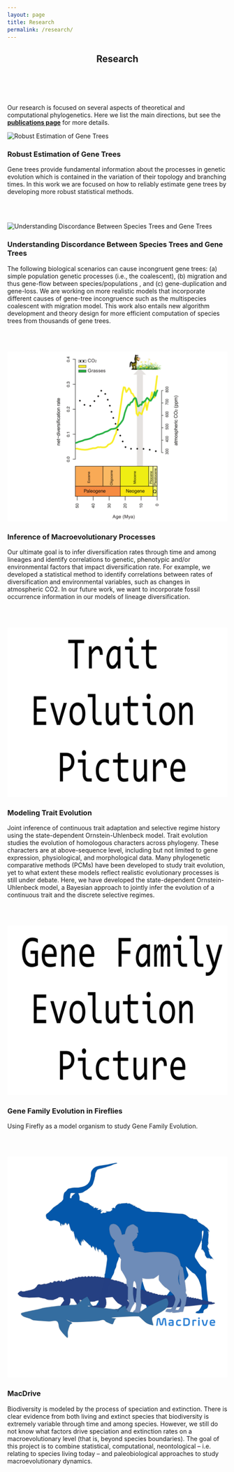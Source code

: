 ```yaml
---
layout: page
title: Research
permalink: /research/
---
```



<header class="page-header">
  <h2 class="page-title">Research</h2>
  <br>
</header>


<div class="center">

<p class="intro-text">
  Our research is focused on several aspects of theoretical and computational phylogenetics. Here we list the main directions, but see the <a href="/publications" target="_blank"><strong>publications page</strong></a> for more details.
</p>

<div class="projects-container">

  <!-- Section 1 -->
  <div class="project">
    <img class="project-image floatleft" src="/assets/images/Figure_1_v2.png" alt="Robust Estimation of Gene Trees">
    <div class="project-content">
        <h3>Robust Estimation of Gene Trees</h3>
        <p class="project-description">
            Gene trees provide fundamental information about the processes in genetic evolution which is contained in the variation of their topology and branching times.
            In this work we are focused on how to reliably estimate gene trees by developing more robust statistical methods.
        </p>
    </div>
  </div>

  <br><br>

  <!-- Section 2 -->
  <div class="project">
    <img class="project-image floatright" src="/assets/images/Figure_2_v2.png" alt="Understanding Discordance Between Species Trees and Gene Trees">
    <div class="project-content">
        <h3>Understanding Discordance Between Species Trees and Gene Trees</h3>
        <p class="project-description">
            The following biological scenarios can cause incongruent gene trees: (a) simple population genetic processes (i.e., the coalescent), (b) migration and thus gene-flow between species/populations , and (c) gene-duplication and gene-loss.
            We are working on more realistic models that incorporate different causes of gene-tree incongruence such as the multispecies coalescent with migration model.
            This work also entails new algorithm development and theory design for more efficient computation of species trees from thousands of gene trees.
        </p>
    </div>
  </div>

  <br><br>

  <!-- Section 3 -->
  <div class="project">
    <img class="project-image floatleft" src="/assets/images/Figure_4.png" alt="Inference of Macroevolutionary Processes">
    <div class="project-content">
        <h3>Inference of Macroevolutionary Processes</h3>
        <p class="project-description">
            Our ultimate goal is to infer diversification rates through time and among lineages and identify correlations to genetic, phenotypic and/or environmental factors that impact diversification rate.
            For example, we developed a statistical method to identify correlations between rates of diversification and environmental variables, such as changes in atmospheric CO2.
            In our future work, we want to incorporate fossil occurrence information in our models of lineage diversification.
        </p>
    </div>
  </div>

  <br><br>

  <!-- Section 4 -->
  <div class="project">
    <img class="project-image floatright" src="/assets/images/trait_evolution.png" alt="Modeling Trait Evolution">
    <div class="project-content">
        <h3>Modeling Trait Evolution</h3>
        <p class="project-description">
            Joint inference of continuous trait adaptation and selective regime history using the state-dependent Ornstein-Uhlenbeck model.
            Trait evolution studies the evolution of homologous characters across phylogeny. These characters are at above-sequence level, including but not limited to gene expression, physiological, and morphological data.
            Many phylogenetic comparative methods (PCMs) have been developed to study trait evolution, yet to what extent these models reflect realistic evolutionary processes is still under debate.
            Here, we have developed the state-dependent Ornstein-Uhlenbeck model, a Bayesian approach to jointly infer the evolution of a continuous trait and the discrete selective regimes.
        </p>
    </div>
  </div>

  <br><br>

  <!-- Section 5 -->
  <div class="project">
    <img class="project-image floatleft" src="/assets/images/gene_family.png" alt="Gene Family Evolution in Fireflies">
    <div class="project-content">
        <h3>Gene Family Evolution in Fireflies</h3>
        <p class="project-description">
            Using Firefly as a model organism to study Gene Family Evolution.
        </p>
    </div>
  </div>

  <br><br>

  <!-- Section 6 -->
  <div class="project">
    <img class="project-image floatright" src="/assets/images/MacDrive.png" alt="MacDrive">
    <div class="project-content">
        <h3>MacDrive</h3>
        <p class="project-description">
            Biodiversity is modeled by the process of speciation and extinction. There is clear evidence from both living and extinct species that biodiversity is extremely variable through time and among species.
            However, we still do not know what factors drive speciation and extinction rates on a macroevolutionary level (that is, beyond species boundaries).
            The goal of this project is to combine statistical, computational, neontological – i.e. relating to species living today – and paleobiological approaches to study macroevolutionary dynamics.
        </p>
    </div>
  </div>

</div>

</div>
